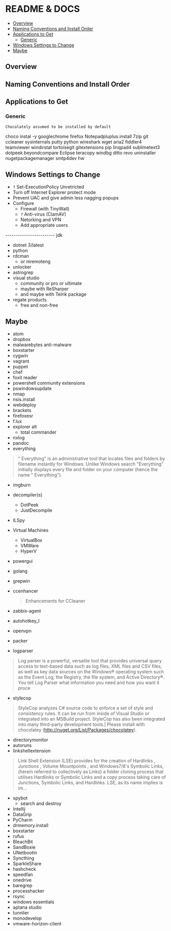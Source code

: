 README & DOCS
=============

<!-- MarkdownTOC -->

- [Overview](#overview)
- [Naming Conventions and Install Order](#naming-conventions-and-install-order)
- [Applications to Get](#applications-to-get)
	- [Generic](#generic)
- [Windows Settings to Change](#windows-settings-to-change)
- [Maybe](#maybe)

<!-- /MarkdownTOC -->


## Overview


## Naming Conventions and Install Order


## Applications to Get


### Generic

`Chocolately assumed to be installed by default`

choco instal -y googlechrome firefox Notepadpluplus.install 7zip git ccleaner sysinternals putty python wireshark wget aria2 fiddler4 teamviewer windirstat tortoisegit gitextensions pip linqpad4 sublimetext3 dotpeek beyondcompare Eclipse teracopy windbg ditto revo uninstaller nugetpackagemanager smtp4dev hw




## Windows Settings to Change

- `?` Set-ExecutionPolicy Unretricted
- Turn off Internet Explorer protect mode
- Prevent UAC and give admin less nagging popups
- Configure
	+ Firewall (with TinyWall)
	+ `?` Anti-virus (ClamAV)
	+ Netorking and VPN
	+ Add appropriate users





------------------------ jdk
- dotnet 3/latest
- python
- rdcman
	+ or mremoteng
- unlocker
- astrogrep
- visual studio
	+ community or pro or ultimate
	+ maybe with ReSharper
	+ and maybe with Telrik package
- regate products
	+ free and non-free








## Maybe

- atom
- dropbox
- malwarebytes anti-malware
- boxstarter
- cygwin
- vagrant
- puppet
- chef
- foxit reader
- powershell community extensions
- pswindowsupdate
- nmap
- nsis.install
- webdeploy
- brackets
- firefoxesr
- f.lux
- explorer alt
	+ total commander
- nxlog
- pandoc
- everything
>"	Everything" is an administrative tool that locates files 	and folders by filename instantly for Windows.
> 	Unlike Windows search "Everything" initially displays 		every file and folder on your computer (hence the name "	Everything").

- imgburn
- decompiler(s)
	+ DotPeek
	+ JustDecompile
- ILSpy
- Virtual Machines
	+ VirtualBox
	+ VMWare
	+ HyperV
- powergui
- golang
- grepwin
- ccenhancer
	> Enhancements for CCleaner

- zabbix-agent
- autohotkey_l
- openvpn
- packer
- logparser
> Log parser is a powerful, versatile tool that provides universal query access to text-based data such as log files, XML files and CSV files, as well as key data sources on the Windows® operating system such as the Event Log, the Registry, the file system, and Active Directory®. You tell Log Parser what information you need and how you want it proce

- stylecop
> StyleCop analyzes C# source code to enforce a set of style and consistency rules. It can be run from inside of Visual Studio or integrated into an MSBuild project. StyleCop has also been integrated into many third-party development tools.| Please install with chocolatey (http://nuget.org/List/Packages/chocolatey).

- directorymonitor
- autoruns
- linkshellextension
> Link Shell Extension (LSE) provides for the creation of Hardlinks , Junctions , Volume Mountpoints , and Windows7/8's Symbolic Links, (herein referred to collectively as Links) a folder cloning process that utilises Hardlinks or Symbolic Links and a copy process taking care of Junctions, Symbolic Links, and Hardlinks. LSE, as its name implies is im...

- spybot
	+ search and destroy
- Intellij
- DataGrip
- PyCharm
- drmemory.install
- boxstarter
- rufus
- BleachBit
- SandBoxie
- UNetbootin
- Syncthing
- SparkleShare
- hashcheck
- speedfan
- onedrive
- baregrep
- processhacker
- rsync
- windows essentials
- aptana studio
- tunnlier
- monodevelop
- vmware-horizon-client
